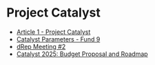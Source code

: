 # Project Catalyst

- [Article 1 - Project Catalyst](/blockchain/cardano/catalyst/article1-project-catalyst.md)
- [Catalyst Parameters - Fund 9](/blockchain/cardano/catalyst/catalyst-parameters-fund-9.md)
- [dRep Meeting #2](blockchain/cardano/catalyst/drep-meeting-2.md)
- [Catalyst 2025: Budget Proposal and Roadmap](https://github.com/st8tikratio/Uselessness/blob/main/blockchain/cardano/catalyst/catalyst-2025-budget-proposal-and-roadmap.pdf)
